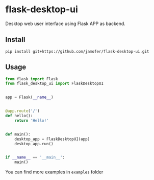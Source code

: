 # flask-desktop-ui
Desktop web user interface using Flask APP as backend.

## Install
```shell
pip install git+https://github.com/jamofer/flask-desktop-ui.git
```

## Usage
```python
from flask import Flask
from flask_desktop_ui import FlaskDesktopUI


app = Flask(__name__)


@app.route('/')
def hello():
    return 'Hello!'


def main():
    desktop_app = FlaskDesktopUI(app)
    desktop_app.run()


if __name__ == '__main__':
    main()
```

You can find more examples in `examples` folder
